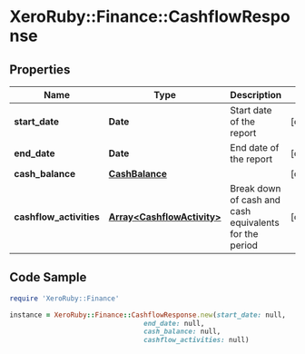 # XeroRuby::Finance::CashflowResponse

## Properties

Name | Type | Description | Notes
------------ | ------------- | ------------- | -------------
**start_date** | **Date** | Start date of the report | [optional] 
**end_date** | **Date** | End date of the report | [optional] 
**cash_balance** | [**CashBalance**](CashBalance.md) |  | [optional] 
**cashflow_activities** | [**Array&lt;CashflowActivity&gt;**](CashflowActivity.md) | Break down of cash and cash equivalents for the period | [optional] 

## Code Sample

```ruby
require 'XeroRuby::Finance'

instance = XeroRuby::Finance::CashflowResponse.new(start_date: null,
                                 end_date: null,
                                 cash_balance: null,
                                 cashflow_activities: null)
```


